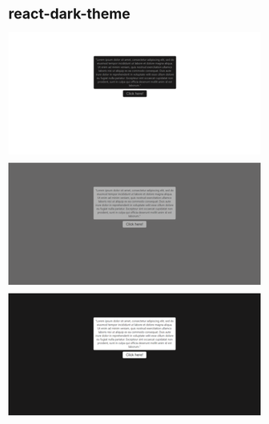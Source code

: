 # react-dark-theme

![react-dark-theme](https://github.com/fullnamemillie/react-dark-theme/blob/main/react-dark-theme.png)

![react-dark-theme](https://github.com/fullnamemillie/react-dark-theme/blob/main/react-dark-theme-2.png)

![react-dark-theme](https://github.com/fullnamemillie/react-dark-theme/blob/main/react-dark-theme-3.png)
